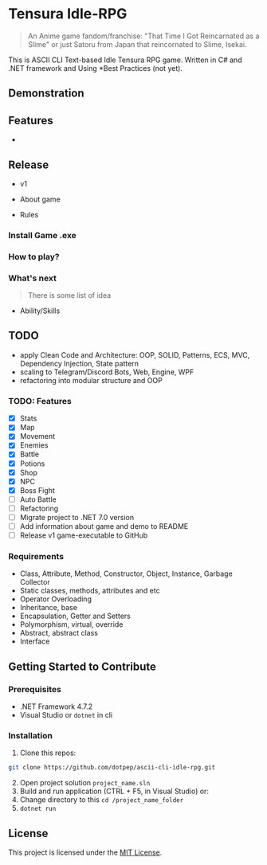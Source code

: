 # Tensura Idle-RPG

> An Anime game fandom/franchise: "That Time I Got Reincarnated as a Slime" or just Satoru from Japan that reincornated to Slime, Isekai.

This is ASCII CLI Text-based Idle Tensura RPG game.
Written in C# and .NET framework and Using *Best Practices (not yet).

## Demonstration

## Features

- 

## Release

- v1

- About game
- Rules

### Install Game .exe

### How to play?

### What's next 

> There is some list of idea

- Ability/Skills

## TODO 

- apply Clean Code and Architecture: OOP, SOLID, Patterns, ECS, MVC, Dependency Injection, State pattern
- scaling to Telegram/Discord Bots, Web, Engine, WPF
- refactoring into modular structure and OOP

### TODO: Features

- [x] Stats
- [x] Map
- [x] Movement
- [x] Enemies
- [x] Battle
- [x] Potions
- [x] Shop
- [x] NPC
- [x] Boss Fight
- [ ] Auto Battle
- [ ] Refactoring
- [ ] Migrate project to .NET 7.0 version
- [ ] Add information about game and demo to README
- [ ] Release v1 game-executable to GitHub

### Requirements

- Class, Attribute, Method, Constructor, Object, Instance, Garbage Collector
- Static classes, methods, attributes and etc
- Operator Overloading
- Inheritance, base
- Encapsulation, Getter and Setters
- Polymorphism, virtual, override
- Abstract, abstract class
- Interface 

## Getting Started to Contribute

### Prerequisites

- .NET Framework 4.7.2
- Visual Studio or `dotnet` in cli

### Installation

1. Clone this repos:
```bash
git clone https://github.com/dotpep/ascii-cli-idle-rpg.git
```
2. Open project solution `project_name.sln`
3. Build and run application (CTRL + F5, in Visual Studio) or:
4. Change directory to this `cd /project_name_folder`
5. `dotnet run`

## License

This project is licensed under the [MIT License](LICENSE).
